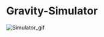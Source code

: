 # Gravity-Simulator

![Simulator_gif](https://user-images.githubusercontent.com/59375245/133167636-f6d4a6d7-3932-4cc2-ac3e-4c81e8fcf53f.gif)
